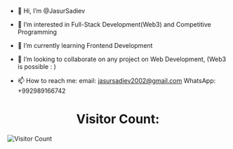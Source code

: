 - 👋 Hi, I’m @JasurSadiev

- 👀 I’m interested in Full-Stack Development(Web3) and Competitive Programming  

- 🌱 I’m currently learning Frontend Development

- 💞️ I’m looking to collaborate on any project on Web Development, (Web3 is possible : )

- 📫 How to reach me: 
                  email: jasursadiev2002@gmail.com 
                  WhatsApp: +992989166742
              
<h1 align="center">Visitor Count:</h1>                  
                                                                 
                                                                 
                                                                 
     
     
![Visitor Count](https://profile-counter.glitch.me/{JasurSadiev}/count.svg)
